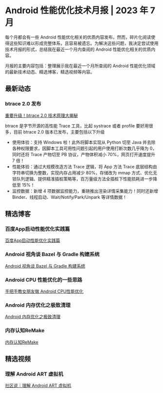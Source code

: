 # Android 性能优化技术月报 | 2023 年 7 月
每个月都会有一些 Android 性能优化相关的优质内容发布，然而，碎片化阅读使得这些知识难以形成完整体系，且容易被遗忘。为解决这些问题，我决定尝试使用技术月报的形式，总结我在最近一个月内查阅的 Android 性能优化相关的优质内容。

月报的主要内容包括：整理展示我在最近一个月所查阅的 Android 性能优化领域的最新技术动态、精选博客，精选视频等内容。

## 最新动态
### btrace 2.0 发布
[重要升级！btrace 2.0 技术原理大揭秘](https://mp.weixin.qq.com/s/WZ5JxCFv_FSOLqR-sRremA)

btrace 是字节开源的高性能 Trace 工具，比起 systrace 或者 profile 要好用很多，目前 btrace 2.0 版本已发布，主要包括以下升级

- 使用体验：支持 Windows 啦！此外将脚本实现从 Python 切至 Java 并去除各种权限要求，因脚本工具可用性问题引起的用户使用打断次数几乎降为 0，同时还将 Trace 产物切至 PB 协议，产物体积减小 70%，网页打开速度提升 7 倍！
- 性能体验：通过大规模改造方法 Trace 逻辑，将 App 方法 Trace 底层结构由字符串切换为整数，实现内存占用减少 80%，存储改为 mmap 方式、优化无锁队列逻辑、提供精准插桩策略等，百万量级方法全插桩下性能损耗进一步降低至 15%！
- 监控数据：新增 4 项数据监控能力，重磅推出渲染详情采集能力！同时还新增 Binder、线程启动、Wait/Notify/Park/Unpark 等详情数据！

## 精选博客
### 百度App启动性能优化实践篇
[百度App启动性能优化实践篇](https://mp.weixin.qq.com/s/Q6Z3pQpYWtQ_X9bk-KJdzw)

### Android 视角谈 Bazel 与 Gradle 构建系统
[Android 视角谈 Bazel 与 Gradle 构建系统](https://mp.weixin.qq.com/s/4AI7H428oSc4fWgcK3KOpQ)

### Android CPU 性能优化的一些思路
[手把手教女朋友做 Android CPU性能优化](https://juejin.cn/post/7249623814149013562)

### Android 内存优化之极致清理
[Android 内存优化之极致清理](https://juejin.cn/post/7200376545243349050)

### 内存认知ReMake
[内存认知ReMake](https://wenjie.store/archives/memory-knowledge-remake)

## 精选视频
### 理解 Android ART 虚拟机
[社区说｜理解 Android ART 虚拟机](https://www.bilibili.com/video/BV1zM4y1j7yB/)
